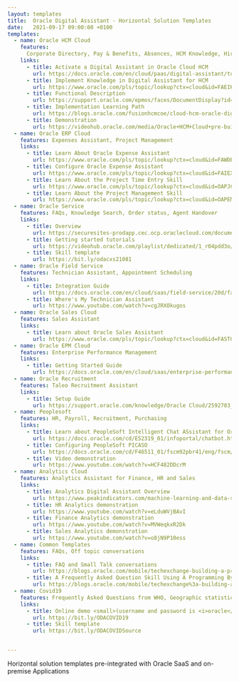 ```yaml
---
layout: templates
title:  Oracle Digital Assistant - Horizontal Solution Templates
date:   2021-09-17 09:00:00 +0100
templates:
  - name: Oracle HCM Cloud
    features:
      Corporate Directory, Pay & Benefits, Absences, HCM Knowledge, Hiring, Approvals, Candidate Experience (External & Internal)
    links:
      - title: Activate a Digital Assistant in Oracle Cloud HCM
        url: https://docs.oracle.com/en/cloud/paas/digital-assistant/tutorial-hcm-setup/
      - title: Implement Knowledge in Digital Assistant for HCM
        url: https://www.oracle.com/pls/topic/lookup?ctx=cloud&id=FAEIK3966567
      - title: Functional Description
        url: https://support.oracle.com/epmos/faces/DocumentDisplay?id=2530856.1
      - title: Implementation Learning Path
        url: https://blogs.oracle.com/fusionhcmcoe/cloud-hcm-oracle-digital-assistant
      - title: Demonstration
        url: https://videohub.oracle.com/media/Oracle+HCM+Cloud+pre-built+skills+for+Oracle+Digital+Assistant/1_7lkmopgc
  - name: Oracle ERP Cloud
    features: Expenses Assistant, Project Management
    links:
      - title: Learn About Oracle Expense Assistant
        url: https://www.oracle.com/pls/topic/lookup?ctx=cloud&id=FAWDE4029703
      - title: Configure Oracle Expense Assistant
        url: https://www.oracle.com/pls/topic/lookup?ctx=cloud&id=FAIEX4043122
      - title: Learn About the Project Time Entry Skill
        url: https://www.oracle.com/pls/topic/lookup?ctx=cloud&id=OAPJC4143285
      - title: Learn About the Project Management Skill
        url: https://www.oracle.com/pls/topic/lookup?ctx=cloud&id=OAPEM4143285
  - name: Oracle Service
    features: FAQs, Knowledge Search, Order status, Agent Handover
    links:
      - title: Overview
        url: https://securesites-prodapp.cec.ocp.oraclecloud.com/documents/link/LD34A26FBEFFB6EEE54D9F92DC535EC81AB092E7EBBA/fileview/D4CA5481B2E28308BC081ACB8090199FED1C7027B179/_CXS_Template_Overview.pdf
      - title: Getting started tutorials
        url: https://videohub.oracle.com/playlist/dedicated/1_r04pdd3o/1_a8mjtdt9
      - title: Skill template
        url: https://bit.ly/odacxs21081
  - name: Oracle Field Service
    features: Technician Assistant, Appointment Scheduling
    links:
      - title: Integration Guide
        url: https://docs.oracle.com/en/cloud/saas/field-service/20d/faded/integration-with-oracle-digital-assistant.html#integration-with-oracle-digital-assistant
      - title: Where's My Technician Assistant
        url: https://www.youtube.com/watch?v=cgJRXOkugos
  - name: Oracle Sales Cloud
    features: Sales Assistant
    links:
      - title: Learn about Oracle Sales Assistant
        url: https://www.oracle.com/pls/topic/lookup?ctx=cloud&id=FASTG3392325
  - name: Oracle EPM Cloud
    features: Enterprise Performance Management
    links:
      - title: Getting Started Guide
        url: https://docs.oracle.com/en/cloud/saas/enterprise-performance-management-common/cgsda/dig_asst_introduction_110x6247eb86.html
  - name: Oracle Recruitment
    features: Taleo Recruitment Assistant
    links:
      - title: Setup Guide
        url: https://support.oracle.com/knowledge/Oracle Cloud/2592703_1.html
  - name: Peoplesoft
    features: HR, Payroll, Recruitment, Purchasing
    links:
      - title: Learn about PeopleSoft Intelligent Chat ASsistant for Oracle (PICASO)
        url: https://docs.oracle.com/cd/E52319_01/infoportal/chatbot.html
      - title: Configuring PeopleSoft PICASO
        url: https://docs.oracle.com/cd/F46511_01/fscm92pbr41/eng/fscm/eccf/ConfiguringPeopleSoftPICASO.html?pli=ul_d142e220_eccf
      - title: Video demonstration
        url: https://www.youtube.com/watch?v=HCF482DDcrM
  - name: Analytics Cloud
    features: Analytics Assistant for Finance, HR and Sales
    links:
      - title: Analytics Digital Assistant Overview 
        url: https://www.peakindicators.com/machine-learning-and-data-science/analytics-digital-assistant
      - title: HR Analytics demonstration
        url: https://www.youtube.com/watch?v=eLduWVjBAvI
      - title: Finance Analytics demonstration
        url: https://www.youtube.com/watch?v=MVWeqkxR2Dk
      - title: Sales Analytics demonstration
        url: https://www.youtube.com/watch?v=o8jN9P10ess
  - name: Common Templates
    features: FAQs, Off topic conversations
    links: 
      - title: FAQ and Small Talk conversations 
        url: https://blogs.oracle.com/mobile/techexchange-building-a-production-quality-faq-in-an-hour-with-oracle-digital-assistant
      - title: A Frequently Asked Question Skill Using A Programming By Convention Approach
        url: https://blogs.oracle.com/mobile/techexchange%3a-building-a-frequently-asked-question-skill-using-a-programming-by-convention-approach
  - name: Covid19
    features: Frequently Asked Questions from WHO, Geographic statistics, Online consultation
    links: 
      - title: Online demo <small>(username and password is <i>oracle</i>)</small>
        url: https://bit.ly/ODACOVID19
      - title: Skill template
        url: https://bit.ly/ODACOVIDSource


---
```

Horizontal solution templates pre-integrated with Oracle SaaS and on-premise Applications
